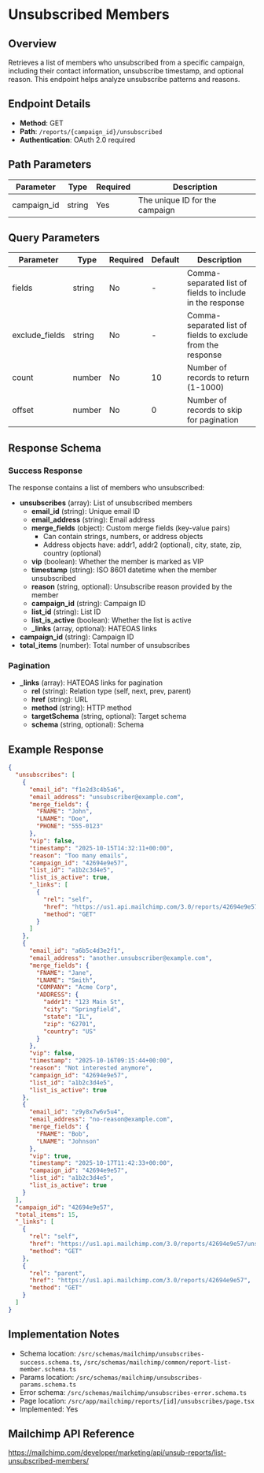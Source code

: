 # Unsubscribed Members

## Overview

Retrieves a list of members who unsubscribed from a specific campaign, including their contact information, unsubscribe timestamp, and optional reason. This endpoint helps analyze unsubscribe patterns and reasons.

## Endpoint Details

- **Method**: GET
- **Path**: `/reports/{campaign_id}/unsubscribed`
- **Authentication**: OAuth 2.0 required

## Path Parameters

| Parameter   | Type   | Required | Description                    |
| ----------- | ------ | -------- | ------------------------------ |
| campaign_id | string | Yes      | The unique ID for the campaign |

## Query Parameters

| Parameter      | Type   | Required | Default | Description                                                 |
| -------------- | ------ | -------- | ------- | ----------------------------------------------------------- |
| fields         | string | No       | -       | Comma-separated list of fields to include in the response   |
| exclude_fields | string | No       | -       | Comma-separated list of fields to exclude from the response |
| count          | number | No       | 10      | Number of records to return (1-1000)                        |
| offset         | number | No       | 0       | Number of records to skip for pagination                    |

## Response Schema

### Success Response

The response contains a list of members who unsubscribed:

- **unsubscribes** (array): List of unsubscribed members
  - **email_id** (string): Unique email ID
  - **email_address** (string): Email address
  - **merge_fields** (object): Custom merge fields (key-value pairs)
    - Can contain strings, numbers, or address objects
    - Address objects have: addr1, addr2 (optional), city, state, zip, country (optional)
  - **vip** (boolean): Whether the member is marked as VIP
  - **timestamp** (string): ISO 8601 datetime when the member unsubscribed
  - **reason** (string, optional): Unsubscribe reason provided by the member
  - **campaign_id** (string): Campaign ID
  - **list_id** (string): List ID
  - **list_is_active** (boolean): Whether the list is active
  - **\_links** (array, optional): HATEOAS links
- **campaign_id** (string): Campaign ID
- **total_items** (number): Total number of unsubscribes

### Pagination

- **\_links** (array): HATEOAS links for pagination
  - **rel** (string): Relation type (self, next, prev, parent)
  - **href** (string): URL
  - **method** (string): HTTP method
  - **targetSchema** (string, optional): Target schema
  - **schema** (string, optional): Schema

## Example Response

```json
{
  "unsubscribes": [
    {
      "email_id": "f1e2d3c4b5a6",
      "email_address": "unsubscriber@example.com",
      "merge_fields": {
        "FNAME": "John",
        "LNAME": "Doe",
        "PHONE": "555-0123"
      },
      "vip": false,
      "timestamp": "2025-10-15T14:32:11+00:00",
      "reason": "Too many emails",
      "campaign_id": "42694e9e57",
      "list_id": "a1b2c3d4e5",
      "list_is_active": true,
      "_links": [
        {
          "rel": "self",
          "href": "https://us1.api.mailchimp.com/3.0/reports/42694e9e57/unsubscribed/f1e2d3c4b5a6",
          "method": "GET"
        }
      ]
    },
    {
      "email_id": "a6b5c4d3e2f1",
      "email_address": "another.unsubscriber@example.com",
      "merge_fields": {
        "FNAME": "Jane",
        "LNAME": "Smith",
        "COMPANY": "Acme Corp",
        "ADDRESS": {
          "addr1": "123 Main St",
          "city": "Springfield",
          "state": "IL",
          "zip": "62701",
          "country": "US"
        }
      },
      "vip": false,
      "timestamp": "2025-10-16T09:15:44+00:00",
      "reason": "Not interested anymore",
      "campaign_id": "42694e9e57",
      "list_id": "a1b2c3d4e5",
      "list_is_active": true
    },
    {
      "email_id": "z9y8x7w6v5u4",
      "email_address": "no-reason@example.com",
      "merge_fields": {
        "FNAME": "Bob",
        "LNAME": "Johnson"
      },
      "vip": true,
      "timestamp": "2025-10-17T11:42:33+00:00",
      "campaign_id": "42694e9e57",
      "list_id": "a1b2c3d4e5",
      "list_is_active": true
    }
  ],
  "campaign_id": "42694e9e57",
  "total_items": 15,
  "_links": [
    {
      "rel": "self",
      "href": "https://us1.api.mailchimp.com/3.0/reports/42694e9e57/unsubscribed?count=10&offset=0",
      "method": "GET"
    },
    {
      "rel": "parent",
      "href": "https://us1.api.mailchimp.com/3.0/reports/42694e9e57",
      "method": "GET"
    }
  ]
}
```

## Implementation Notes

- Schema location: `/src/schemas/mailchimp/unsubscribes-success.schema.ts`, `/src/schemas/mailchimp/common/report-list-member.schema.ts`
- Params location: `/src/schemas/mailchimp/unsubscribes-params.schema.ts`
- Error schema: `/src/schemas/mailchimp/unsubscribes-error.schema.ts`
- Page location: `/src/app/mailchimp/reports/[id]/unsubscribes/page.tsx`
- Implemented: Yes

## Mailchimp API Reference

https://mailchimp.com/developer/marketing/api/unsub-reports/list-unsubscribed-members/
